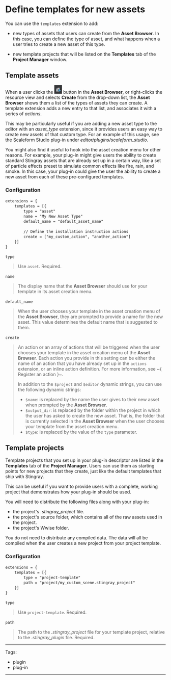 # Define templates for new assets

You can use the `templates` extension to add:

-	new types of assets that users can create from the **Asset Browser**. In this case, you can define the type of asset, and what happens when a user tries to create a new asset of this type.

-	new template projects that will be listed on the **Templates** tab of the **Project Manager** window.

## Template assets

When a user clicks the ![Create asset icon](../../images/icon_createAsset.png) button in the **Asset Browser**, or right-clicks the resource view and selects **Create** from the drop-down list, the **Asset Browser** shows them a list of the types of assets they can create. A template extension adds a new entry to that list, and associates it with a series of *actions*.

This may be particularly useful if you are adding a new asset type to the editor with an *asset_type* extension, since it provides users an easy way to create new assets of that custom type. For an example of this usage, see the Scaleform Studio plug-in under *editor/plugins/scaleform_studio*.

You might also find it useful to hook into the asset creation menu for other reasons. For example, your plug-in might give users the ability to create standard Stingray assets that are already set up in a certain way, like a set of particle effects preset to simulate common effects like fire, rain, and smoke. In this case, your plug-in could give the user the ability to create a new asset from each of these pre-configured templates.

### Configuration

~~~{sjson}
extensions = {
	templates = [{
		type = "asset"
		name = "My New Asset Type"
		default_name = "default_asset_name"

		// Define the installation instruction actions
		create = ["my_custom_action", "another_action"]
	}]
}
~~~

`type`

>	Use `asset`. Required.

`name`

>	The display name that the **Asset Browser** should use for your template in its asset creation menu.

`default_name`

>	When the user chooses your template in the asset creation menu of the **Asset Browser**, they are prompted to provide a name for the new asset. This value determines the default name that is suggested to them.

`create`

>	An action or an array of actions that will be triggered when the user chooses your template in the asset creation menu of the **Asset Browser**. Each action you provide in this setting can be either the name of an action that you have already set up in the `actions` extension, or an inline action definition. For more information, see ~{ Register an action }~.
>
>	In addition to the `$project` and `$editor` dynamic strings, you can use the following dynamic strings:
>
>	-	`$name`: is replaced by the name the user gives to their new asset when prompted by the **Asset Browser**.
>	-	`$output_dir`: is replaced by the folder within the project in which the user has asked to create the new asset. That is, the folder that is currently selected in the **Asset Browser** when the user chooses your template from the asset creation menu.
>	-	`$type`: is replaced by the value of the `type` parameter.

## Template projects

Template projects that you set up in your plug-in descriptor are listed in the **Templates** tab of the **Project Manager**. Users can use them as starting points for new projects that they create, just like the default templates that ship with Stingray.

This can be useful if you want to provide users with a complete, working project that demonstrates how your plug-in should be used.

You will need to distribute the following files along with your plug-in:

-	the project's *.stingray_project* file.
-	the project's source folder, which contains all of the raw assets used in the project.
-	the project's Wwise folder.

You do not need to distribute any compiled data. The data will all be compiled when the user creates a new project from your project template.

### Configuration

~~~{sjson}
extensions = {
	templates = [{
		type = "project-template"
		path = "project/my_custom_scene.stingray_project"
	}]
}
~~~

`type`

>	Use `project-template`. Required.

`path`

>	The path to the *.stingray_project* file for your template project, relative to the *.stingray_plugin* file. Required.

---
Tags:
-	plugin
-	plug-in
---
